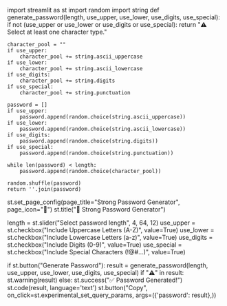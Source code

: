 import streamlit as st
import random
import string
def generate_password(length, use_upper, use_lower, use_digits, use_special):
    if not (use_upper or use_lower or use_digits or use_special):
        return "⚠️ Select at least one character type."

    character_pool = ""
    if use_upper:
        character_pool += string.ascii_uppercase
    if use_lower:
        character_pool += string.ascii_lowercase
    if use_digits:
        character_pool += string.digits
    if use_special:
        character_pool += string.punctuation

    password = []
    if use_upper:
        password.append(random.choice(string.ascii_uppercase))
    if use_lower:
        password.append(random.choice(string.ascii_lowercase))
    if use_digits:
        password.append(random.choice(string.digits))
    if use_special:
        password.append(random.choice(string.punctuation))

    while len(password) < length:
        password.append(random.choice(character_pool))

    random.shuffle(password)
    return ''.join(password)

st.set_page_config(page_title="Strong Password Generator", page_icon="🔐")
st.title("🔐 Strong Password Generator")

length = st.slider("Select password length", 4, 64, 12)
use_upper = st.checkbox("Include Uppercase Letters (A-Z)", value=True)
use_lower = st.checkbox("Include Lowercase Letters (a-z)", value=True)
use_digits = st.checkbox("Include Digits (0-9)", value=True)
use_special = st.checkbox("Include Special Characters (!@#...)", value=True)

if st.button("Generate Password"):
    result = generate_password(length, use_upper, use_lower, use_digits, use_special)
    if "⚠️" in result:
        st.warning(result)
    else:
        st.success("✅ Password Generated!")
        st.code(result, language='text')
        st.button("Copy", on_click=st.experimental_set_query_params, args=({'password': result},))

